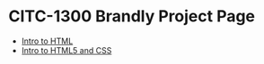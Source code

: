# CITC-1300 Brandly Project Page
<ul>
<li><a href="Intro_to_html/index.html" target="_blank">Intro to HTML</a></li>
<li><a href="Intro_to_HTML5_CSS/index.html" target="_blank">Intro to HTML5 and CSS</a></li>
</ul>